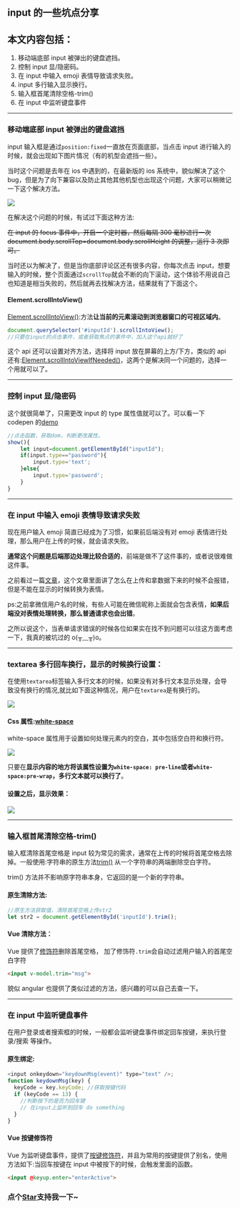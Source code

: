 ## input 的一些坑点分享

## 本文内容包括：

1. 移动端底部 input 被弹出的键盘遮挡。
2. 控制 input 显/隐密码。
3. 在 input 中输入 emoji 表情导致请求失败。
4. input 多行输入显示换行。
5. 输入框首尾清除空格-trim()
6. 在 input 中监听键盘事件

---

### 移动端底部 input 被弹出的键盘遮挡

input 输入框是通过`position:fixed`一直放在页面底部，当点击 input 进行输入的时候，就会出现如下图片情况（有的机型会遮挡一些）。

当时这个问题是去年在 ios 中遇到的，在最新版的 ios 系统中，貌似解决了这个 bug，但是为了向下兼容以及防止其他其他机型也出现这个问题，大家可以稍微记一下这个解决方法。

![](https://github.com/OBKoro1/articleImg_src/blob/master/juejin/16353072dcc21218?raw=true)

在解决这个问题的时候，有试过下面这种方法:

~~在 input 的 focus 事件中，开启一个定时器，然后每隔 300 毫秒进行一次 document.body.scrollTop=document.body.scrollHeight 的调整，运行 3 次即可。~~

当时还以为解决了，但是当你底部评论区还有很多内容，你每次点击 input，想要输入的时候，整个页面通过`scrollTop`就会不断的向下滚动，这个体验不用说自己也知道是相当失败的，然后就再去找解决方法，结果就有了下面这个。

#### Element.scrollIntoView()

[Element.scrollIntoView()](https://developer.mozilla.org/zh-CN/docs/Web/API/Element/scrollIntoView):方法**让当前的元素滚动到浏览器窗口的可视区域内**。

```js
document.querySelector('#inputId').scrollIntoView();
//只要在input的点击事件，或者获取焦点的事件中，加入这个api就好了
```

这个 api 还可以设置对齐方法，选择将 input 放在屏幕的上方/下方，类似的 api 还有:[Element.scrollIntoViewIfNeeded()](https://developer.mozilla.org/zh-CN/docs/Web/API/Element/scrollIntoViewIfNeeded)，这两个是解决同一个问题的，选择一个用就可以了。

---

### 控制 input 显/隐密码

这个就很简单了，只需更改 input 的 type 属性值就可以了。可以看一下 codepen 的[demo](https://codepen.io/OBKoro1/pen/VxxgyG)

```js
//点击函数，获取dom，判断更改属性。
show(){
    let input=document.getElementById("inputId");
    if(input.type=="password"){
        input.type='text';
    }else{
        input.type='password';
    }
}
```

---

### 在 input 中输入 emoji 表情导致请求失败

现在用户输入 emoji 简直已经成为了习惯，如果前后端没有对 emoji 表情进行处理，那么用户在上传的时候，就会请求失败。

**通常这个问题是后端那边处理比较合适的**，前端是做不了这件事的，或者说很难做这件事。

之前看过一篇[文章](https://www.bbsmax.com/A/nAJvkxjY5r/)，这个文章里面讲了怎么在上传和拿数据下来的时候不会报错，但是不能在显示的时候转换为表情。

ps:之前拿微信用户名的时候，有些人可能在微信昵称上面就会包含表情，**如果后端没对表情处理转换，那么普通请求也会出错**。

之所以说这个，当表单请求错误的时候各位如果实在找不到问题可以往这方面考虑一下，我真的被坑过的 o(╥﹏╥)o。

---

### textarea 多行回车换行，显示的时候换行设置：

在使用`textarea`标签输入多行文本的时候，如果没有对多行文本显示处理，会导致没有换行的情况,就比如下面这种情况，用户在`textarea`是有换行的。

![](https://github.com/OBKoro1/articleImg_src/blob/master/juejin/1635388bf4dca899?raw=true)

#### Css 属性:[white-space](http://www.w3school.com.cn/cssref/pr_text_white-space.asp)

white-space 属性用于设置如何处理元素内的空白，其中包括空白符和换行符。

![](https://github.com/OBKoro1/articleImg_src/blob/master/juejin/16353927aec80539?raw=true)

只要在**显示内容的地方将该属性设置为`white-space: pre-line`或者`white-space:pre-wrap`，多行文本就可以换行了**。

#### 设置之后，显示效果：

![](https://github.com/OBKoro1/articleImg_src/blob/master/juejin/1635d9d75136f6d8?raw=true)

---

### 输入框首尾清除空格-trim()

输入框清除首尾空格是 input 较为常见的需求，通常在上传的时候将首尾空格去除掉。一般使用:字符串的原生方法[trim()](https://developer.mozilla.org/zh-CN/docs/Web/JavaScript/Reference/Global_Objects/String/Trim) 从一个字符串的两端删除空白字符。

trim() 方法并不影响原字符串本身，它返回的是一个新的字符串。

#### 原生清除方法:

```js
//原生方法获取值，清除首尾空格上传str2
let str2 = document.getElementById('inputId').trim();
```

#### Vue 清除方法：

Vue 提供了[修饰符](https://cn.vuejs.org/v2/guide/forms.html#trim)删除首尾空格， 加了修饰符`.trim`会自动过滤用户输入的首尾空白字符

```html
<input v-model.trim="msg">
```

貌似 angular 也提供了类似过滤的方法，感兴趣的可以自己去查一下。

---

### 在 input 中监听键盘事件

在用户登录或者搜索框的时候，一般都会监听键盘事件绑定回车按键，来执行登录/搜索 等操作。

#### 原生绑定:

```js
<input onkeydown="keydownMsg(event)" type="text" />;
function keydownMsg(key) {
  keyCode = key.keyCode; //获取按键代码
  if (keyCode == 13) {
    //判断按下的是否为回车键
    // 在input上监听到回车 do something
  }
}
```

#### Vue 按键修饰符

Vue 为监听键盘事件，提供了[按键修饰符](https://cn.vuejs.org/v2/guide/events.html#%E6%8C%89%E9%94%AE%E4%BF%AE%E9%A5%B0%E7%AC%A6)，并且为常用的按键提供了别名，使用方法如下:当回车按键在 input 中被按下的时候，会触发里面的函数。

```html
<input @keyup.enter="enterActive">
```
<!-- 特殊字符串：用于修改/删除markdown的结尾提示语-OBKoro1 -->
### 点个[Star](https://github.com/OBKoro1/web_accumulate)支持我一下~

<!-- '特殊字符串：用于删除编译后的issue组件-OBKoro1 -->
<!-- more -->
<comment-comment/>
